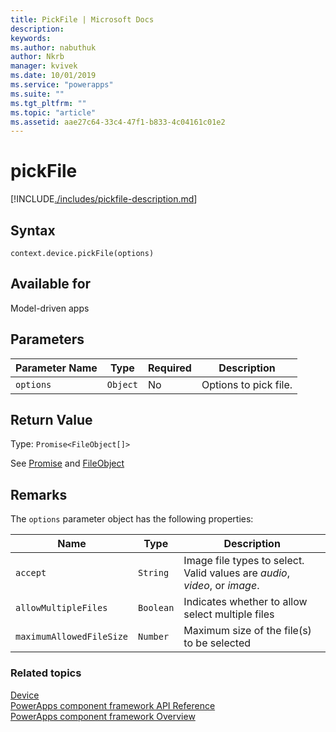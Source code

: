 ```yaml
---
title: PickFile | Microsoft Docs
description: 
keywords:
ms.author: nabuthuk
author: Nkrb
manager: kvivek
ms.date: 10/01/2019
ms.service: "powerapps"
ms.suite: ""
ms.tgt_pltfrm: ""
ms.topic: "article"
ms.assetid: aae27c64-33c4-47f1-b833-4c04161c01e2
---
```


# pickFile

[!INCLUDE[./includes/pickfile-description.md](./includes/pickfile-description.md)]

## Syntax

`context.device.pickFile(options)`

## Available for 

Model-driven apps

## Parameters

| Parameter Name|Type|Required|Description|
| ------------- |----|--------|-----------|
|`options`|`Object`|No|Options to pick file.|

## Return Value

Type: `Promise<FileObject[]>`

See [Promise](https://developer.mozilla.org/docs/Web/JavaScript/Reference/Global_Objects/Promise) and [FileObject](../fileobject.md)

## Remarks

The `options` parameter object has the following properties:

|Name|Type|Description|
|--|--|--|
|`accept`|`String`|Image file types to select. Valid values are *audio*, *video*, or *image*.|
|`allowMultipleFiles`|`Boolean`|Indicates whether to allow select multiple files|
|`maximumAllowedFileSize`|`Number`|Maximum size of the file(s) to be selected|


### Related topics

[Device](../device.md)<br/>
[PowerApps component framework API Reference](../../reference/index.md)<br/>
[PowerApps component framework Overview](../../overview.md)